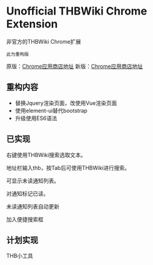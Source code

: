 # Unofficial THBWiki Chrome Extension
非官方的THBWiki Chrome扩展

`此为重构版`

原版：[Chrome应用商店地址](https://chrome.google.com/webstore/detail/thbwiki-ext/calbmbmnknigdlkgioncbphnlelogplc)
新版：[Chrome应用商店地址](https://chrome.google.com/webstore/detail/%E6%88%91%E7%9A%84thbwiki/lnkednmkgfdplofejofihipleepenmcg)

## 重构内容
* 替换Jquery渲染页面，改使用Vue渲染页面
* 使用element-ui替代bootstrap
* 升级使用ES6语法

## 已实现
右键使用THBWiki搜索选取文本。

地址栏输入thb，按Tab后可使用THBWiki进行搜索。

可显示未读通知列表。

对通知标记已读。

未读通知列表自动更新

加入便捷搜索框

## 计划实现

THB小工具


